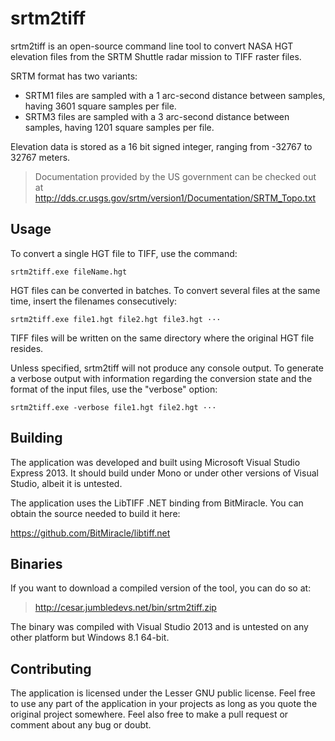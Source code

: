 # srtm2tiff

srtm2tiff is an open-source command line tool to convert NASA HGT elevation files from the SRTM Shuttle radar mission to TIFF raster files.

SRTM format has two variants:
- SRTM1 files are sampled with a 1 arc-second distance between samples, having 3601 square samples per file.
- SRTM3 files are sampled with a 3 arc-second distance between samples, having 1201 square samples per file.

Elevation data is stored as a 16 bit signed integer, ranging from -32767 to 32767 meters.

> Documentation provided by the US government can be checked out at http://dds.cr.usgs.gov/srtm/version1/Documentation/SRTM_Topo.txt

## Usage ##

To convert a single HGT file to TIFF, use the command:

```srtm2tiff.exe fileName.hgt```

HGT files can be converted in batches. To convert several files at the same time, insert the filenames consecutively:

```srtm2tiff.exe file1.hgt file2.hgt file3.hgt ···```

TIFF files will be written on the same directory where the original HGT file resides.

Unless specified, srtm2tiff will not produce any console output. To generate a verbose output with information regarding the conversion state and the format of the input files, use the "verbose" option:

```srtm2tiff.exe -verbose file1.hgt file2.hgt ···```

## Building ##

The application was developed and built using Microsoft Visual Studio Express 2013. It should build under Mono or under other versions of Visual Studio, albeit it is untested.

The application uses the LibTIFF .NET binding from BitMiracle. You can obtain the source needed to build it here:

https://github.com/BitMiracle/libtiff.net

## Binaries ##

If you want to download a compiled version of the tool, you can do so at:

> http://cesar.jumbledevs.net/bin/srtm2tiff.zip

The binary was compiled with Visual Studio 2013 and is untested on any other platform but Windows 8.1 64-bit.

## Contributing ##

The application is licensed under the Lesser GNU public license. Feel free to use any part of the application in your projects as long as you quote the original project somewhere. Feel also free to make a pull request or comment about any bug or doubt.


